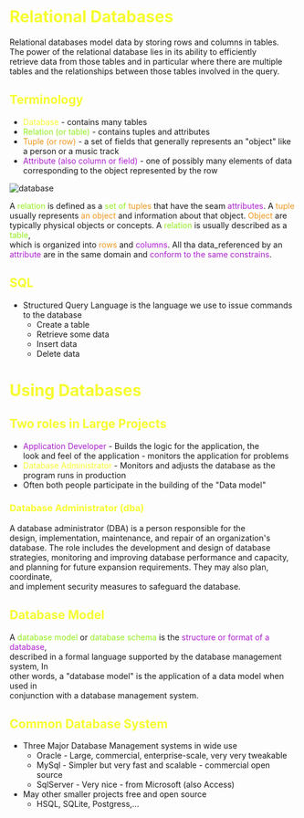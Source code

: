 # <span style="color:#f6fc2d">Relational Databases</span>
Relational databases model data by storing rows and columns in tables.<br>
The power of the relational database lies in its ability to efficiently<br>
retrieve data from those tables and in particular where there are multiple<br> 
tables and the relationships between those tables involved in the query.

## <span style="color:#f6fc2d">Terminology</span>
- <span style="color:#f6fc2d">Database</span> - contains many tables
- <span style="color: #94ed1f">Relation (or table)</span> - contains tuples and attributes
- <span style="color:#ed971f">Tuple (or row)</span> - a set of fields that generally represents an "object" like a person or a music track
- <span style="color:#ae1fd1">Attribute (also column or field)</span> - one of possibly many elements of data corresponding to the object represented by the row

![database](https://upload.wikimedia.org/wikipedia/commons/thumb/7/7c/Relational_database_terms.svg/1200px-Relational_database_terms.svg.png)

A <span style="color: #94ed1f">relation</span> is defined as a <span style="color: #94ed1f">set of</span> <span style="color: #ed971f">tuples</span> that have the seam <span style="color: #ae1fd1">attributes</span>. A <span style="color: #ed971f">tuple</span><br>
usually represents <span style="color: #ed971f">an object</span> and information about that object. <span style="color: #ed971f">Object</span> are <br>
typically physical objects or concepts. A <span style="color: #94ed1f">relation</span> is usually described as a <span style="color: #94ed1f">table</span>,<br>
which is organized into <span style="color: #ed971f">rows</span> and <span style="color: #ae1fd1">columns</span>. All tha data_referenced by an <br>
<span style="color: #ae1fd1">attribute</span> are in the same domain and <span style="color: #ae1fd1">conform to the same constrains</span>.

## <span style="color:#f6fc2d">SQL</span>
- Structured Query Language is the language we use to issue commands to the database
    - Create a table
    - Retrieve some data
    - Insert data
    - Delete data
# <span style="color:#f6fc2d">Using Databases</span>
## <span style="color:#f6fc2d">Two roles in Large Projects</span>
- <span style="color: #ae1fd1">Application Developer</span> - Builds the logic for the application, the <br>
look and feel of the application - monitors the application for problems
- <span style="color:#f6fc2d">Database Administrator</span> - Monitors and adjusts the database as the program runs in production
- Often both people participate in the building of the "Data model"
### <span style="color:#f6fc2d">Database Administrator (dba)</span>
A database administrator (DBA) is a person responsible for the<br>
design, implementation, maintenance, and repair of an organization's <br>
database. The role includes the development and design of database <br>
strategies, monitoring and improving database performance and capacity,<br>
and planning for future expansion requirements. They may also plan, coordinate,<br>
and implement security measures to safeguard the database.

## <span style="color:#f6fc2d">Database Model</span>
A <span style="color: #94ed1f">database model</span> or <span style="color: #94ed1f">database schema</span> is the <span style="color: #ae1fd1">structure or format of a database</span>,<br>
described in a formal language supported by the database management system, In <br>
other words, a "database model" is the application of a data model when used in <br>
conjunction with a database management system.

## <span style="color:#f6fc2d">Common Database System</span>
- Three Major Database Management systems in wide use
    - Oracle - Large, commercial, enterprise-scale, very very tweakable
    - MySql - Simpler but very fast and scalable - commercial open source
    - SqlServer - Very nice - from Microsoft (also Access)
- May other smaller projects free and open source
    - HSQL, SQLite, Postgress,...
